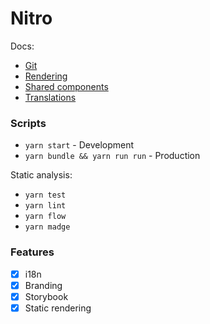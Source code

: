 # Nitro

Docs:
* [Git](./docs/git.md)
* [Rendering](./docs/rendering.md)
* [Shared components](./docs/shared.md)
* [Translations](./docs/translations.md)

### Scripts

- `yarn start` - Development
- `yarn bundle && yarn run run` - Production

Static analysis:
- `yarn test`
- `yarn lint`
- `yarn flow`
- `yarn madge`

### Features

- [x] i18n
- [x] Branding
- [x] Storybook
- [x] Static rendering
